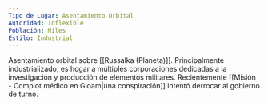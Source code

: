 ```yaml
---
Tipo de Lugar: Asentamiento Orbital
Autoridad: Inflexible
Población: Miles
Estilo: Industrial
---
```

Asentamiento orbital sobre [[Russalka (Planeta)]]. Principalmente industrializado, es hogar a múltiples corporaciones dedicadas a la investigación y producción de elementos militares.
Recientemente [[Misión - Complot médico en Gloam|una conspiración]] intentó derrocar al gobierno de turno.